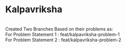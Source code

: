 # Kalpavriksha
<br/>
Created Two Branches Based on their problems as: <br/>
For Problem Statement 1 : feat/kalpavriksha-problem-1  <br/>
For Problem Statement 2 : feat/kalpavriksha-problem-2
